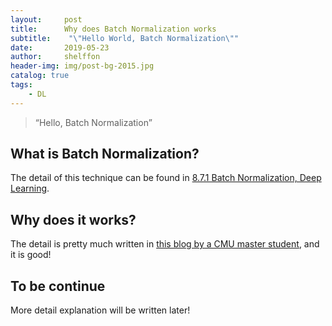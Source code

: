 ```yaml
---
layout:     post
title:      Why does Batch Normalization works
subtitle:    "\"Hello World, Batch Normalization\""
date:       2019-05-23
author:     shelffon
header-img: img/post-bg-2015.jpg
catalog: true
tags:
    - DL
---
```


> “Hello, Batch Normalization”


## What is Batch Normalization?

The detail of this technique can be found in [8.7.1 Batch Normalization, Deep Learning](http://www.deeplearningbook.org/contents/optimization.html).

## Why does it works?

The detail is pretty much written in [this blog by a CMU master student](http://mlexplained.com/2018/01/10/an-intuitive-explanation-of-why-batch-normalization-really-works-normalization-in-deep-learning-part-1/), and it is good!

## To be continue

More detail explanation will be written later!